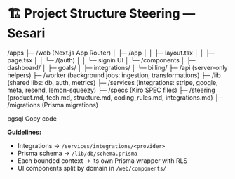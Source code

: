 # 🏗 Project Structure Steering — Sesari

/apps
├─ /web (Next.js App Router)
│ ├─ /app
│ │ ├─ layout.tsx
│ │ ├─ page.tsx
│ │ └─ /(auth)
│ │ └─ signin UI
│ └─ /components
│ ├─ dashboard/
│ ├─ goals/
│ ├─ integrations/
│ └─ billing/
├─ /api (server-only helpers)
├─ /worker (background jobs: ingestion, transformations)
├─ /lib (shared libs: db, auth, metrics)
├─ /services (integrations: stripe, google, meta, resend, lemon-squeezy)
├─ /specs (Kiro SPEC files)
├─ /steering (product.md, tech.md, structure.md, coding_rules.md, integrations.md)
├─ /migrations (Prisma migrations)

pgsql
Copy code

**Guidelines:**
- Integrations → `/services/integrations/<provider>`
- Prisma schema → `/lib/db/schema.prisma`
- Each bounded context → its own Prisma wrapper with RLS
- UI components split by domain in `/web/components/`